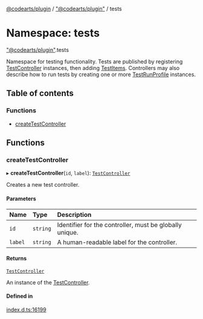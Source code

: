 [@codearts/plugin](../README.md) / ["@codearts/plugin"](_codearts_plugin_.md) / tests

# Namespace: tests

["@codearts/plugin"](_codearts_plugin_.md).tests

Namespace for testing functionality. Tests are published by registering
[TestController](../interfaces/codearts_plugin_.TestController.md) instances, then adding [TestItems](../interfaces/codearts_plugin_.TestItem.md).
Controllers may also describe how to run tests by creating one or more
[TestRunProfile](../interfaces/codearts_plugin_.TestRunProfile.md) instances.

## Table of contents

### Functions

- [createTestController](codearts_plugin_.tests.md#createtestcontroller)

## Functions

### createTestController

▸ **createTestController**(`id`, `label`): [`TestController`](../interfaces/codearts_plugin_.TestController.md)

Creates a new test controller.

#### Parameters

| Name | Type | Description |
| :------ | :------ | :------ |
| `id` | `string` | Identifier for the controller, must be globally unique. |
| `label` | `string` | A human-readable label for the controller. |

#### Returns

[`TestController`](../interfaces/codearts_plugin_.TestController.md)

An instance of the [TestController](../interfaces/codearts_plugin_.TestController.md).

#### Defined in

[index.d.ts:16199](https://github.com/shuyaqian/cloudide-plugin-api/blob/5b69219/index.d.ts#L16199)
